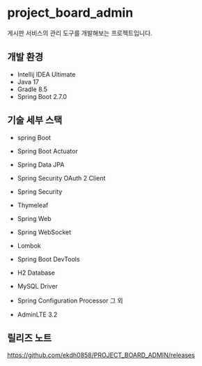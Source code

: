 # project_board_admin
게시판 서비스의 관리 도구를 개발해보는 프로젝트입니다.

## 개발 환경
* Intellij IDEA Ultimate
* Java 17
* Gradle 8.5
* Spring Boot 2.7.0

## 기술 세부 스택
* spring Boot
* Spring Boot Actuator
* Spring Data JPA
* Spring Security OAuth 2 Client
* Spring Security
* Thymeleaf
* Spring Web
* Spring WebSocket
* Lombok
* Spring Boot DevTools
* H2 Database
* MySQL Driver
* Spring Configuration Processor
그 외

* AdminLTE 3.2

## 릴리즈 노트
https://github.com/ekdh0858/PROJECT_BOARD_ADMIN/releases
